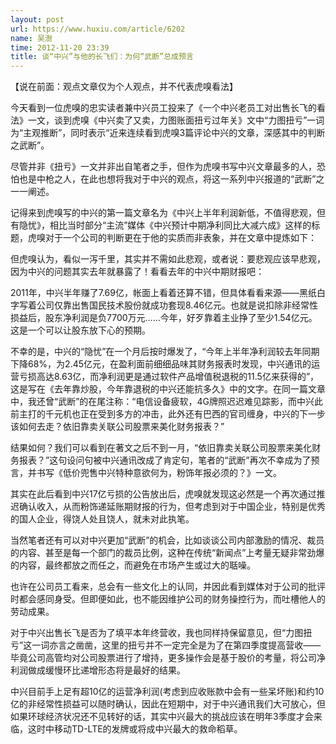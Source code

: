 ```yaml
---
layout: post
url: https://www.huxiu.com/article/6202
name: 吴澍
time: 2012-11-20 23:39
title: 谈“中兴”与他的长飞们：为何“武断”总成预言
---
```

【说在前面：观点文章仅为个人观点，并不代表虎嗅看法】

今天看到一位虎嗅的忠实读者兼中兴员工投来了《一个中兴老员工对出售长飞的看法》一文，谈到虎嗅《中兴卖了又卖，力图账面扭亏过年关》文中“力图扭亏”一词为“主观推断”，同时表示“近来连续看到虎嗅3篇评论中兴的文章，深感其中的判断之武断”。

尽管并非《扭亏》一文并非出自笔者之手，但作为虎嗅书写中兴文章最多的人，恐怕也是中枪之人，在此也想将我对于中兴的观点，将这一系列中兴报道的“武断”之一一阐述。

记得来到虎嗅写的中兴的第一篇文章名为《中兴上半年利润新低，不值得悲观，但有隐忧》，相比当时部分“主流”媒体《中兴预计中期净利同比大减六成》这样的标题，虎嗅对于一个公司的判断更在于他的实质而非表象，并在文章中提炼如下：

但虎嗅认为，看似一泻千里，其实并不需如此悲观，或者说：要悲观应该早悲观，因为中兴的问题其实去年就暴露了！看看去年的中兴中期财报吧：

2011年，中兴半年赚了7.69亿，帐面上看着还算不错，但具体看看来源——黑纸白字写着公司仅靠出售国民技术股份就成功套现8.46亿元。也就是说扣除非经常性损益后，股东净利润是负7700万元……今年，好歹靠着主业挣了至少1.54亿元。这是一个可以让股东放下心的预期。

不幸的是，中兴的“隐忧”在一个月后按时爆发了，“今年上半年净利润较去年同期下降68%，为2.45亿元，在盈利面前细细品味其财务报表时发现，中兴通讯的运营亏损高达8.63亿，而净利润更是通过软件产品增值税退税的11.5亿来获得的”，这是写在《去年靠炒股，今年靠退税的中兴还能抗多久》中的文字。在同一篇文章中，我还曾“武断”的在尾注称：“电信设备疲软，4G牌照迟迟难见踪影，而中兴此前主打的千元机也正在受到多方的冲击，此外还有巴西的官司缠身，中兴的下一步该如何去走？依旧靠卖关联公司股票来美化财务报表？”

结果如何？我们可以看到在著文之后不到一月，“依旧靠卖关联公司股票来美化财务报表？”这句设问句被中兴通讯改成了肯定句，笔者的“武断”再次不幸成为了预言，并书写《低价兜售中兴特种意欲何为，粉饰年报必须的？》一文。

其实在此后看到中兴17亿亏损的公告放出后，虎嗅就发现这必然是一个再次通过推迟确认收入，从而粉饰递延账期财报的行为，但考虑到对于中国企业，特别是优秀的国人企业，得饶人处且饶人，就未对此执笔。

当然笔者还有可以对中兴更加“武断”的机会，比如谈谈公司内部激励的情况、裁员的内容、甚至是每一个部门的裁员比例，这种在传统“新闻点”上考量无疑非常劲爆的内容，最终都放之而任之，而避免在市场产生或过大的聒噪。

也许在公司员工看来，总会有一些文化上的认同，并因此看到媒体对于公司的批评时都会感同身受。但即便如此，也不能因维护公司的财务操控行为，而吐槽他人的劳动成果。

对于中兴出售长飞是否为了填平本年终营收，我也同样持保留意见，但“力图扭亏”这一词亦言之凿凿，这里的扭亏并不一定完全是为了在第四季度提高营收——毕竟公司高管均对公司股票进行了增持，更多操作会是基于股价的考量，将公司净利润做成缓慢环比递增形态将是最好的结果。

中兴目前手上足有超10亿的运营净利润(考虑到应收账款中会有一些呆坏账)和约10亿的非经常性损益可以随时确认，因此在短期中，对于中兴通讯我们大可放心，但如果环球经济状况还不见转好的话，其实中兴最大的挑战应该在明年3季度才会来临，这时中移动TD-LTE的发牌或将成中兴最大的救命稻草。

